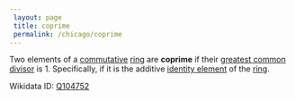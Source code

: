```yaml
---
 layout: page
 title: coprime
 permalink: /chicago/coprime
---
```

Two elements of a [commutative](https://defsmath.github.io/DefsMath/commutative) [ring](https://defsmath.github.io/DefsMath/ring) are **coprime** if their  [greatest common divisor](https://defsmath.github.io/DefsMath/greatest_common_divisor) is $1$. Specifically, if it is the additive [identity element](https://defsmath.github.io/DefsMath/identity_element) of the [ring](https://defsmath.github.io/DefsMath/ring).

Wikidata ID: [Q104752](https://www.wikidata.org/wiki/Q104752)